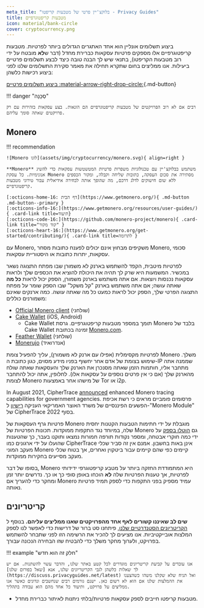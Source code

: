 ```yaml
---
meta_title: "בלוקצ'יין פרטי של מטבעות קריפטו - Privacy Guides"
title: מטבעות קריפטוגרפיים
icon: material/bank-circle
cover: cryptocurrency.png
---
```


ביצוע תשלומים אונליין הוא אחד האתגרים הגדולים ביותר לפרטיות. מטבעות קריפטוגרפיים אלו מספקים פרטיות עסקאות כברירת מחדל (דבר ש**לא** מובטח על ידי רוב מטבעות הקריפטו), בתנאי שיש לך הבנה טובה כיצד לבצע תשלומים פרטיים ביעילות. אנו ממליצים בחום שתקרא תחילה את מאמר סקירת התשלומים שלנו לפני ביצוע רכישות כלשהן:

[ביצוע תשלומים פרטיים :material-arrow-right-drop-circle:](advanced/payments.md ""){.md-button}

!!! danger "סַכָּנָה"

    רבים אם לא רוב הפרויקטים של מטבעות קריפטוגרפיים הם הונאות. בצע עסקאות בזהירות עם רק פרויקטים שאתה סומך עליהם.

## Monero

!!! recommendation

    ![Monero לוגו](assets/img/cryptocurrency/monero.svg){ align=right }
    
    **Monero** משתמש בבלוקצ'יין עם טכנולוגיות משפרות פרטיות המטשטשות עסקאות כדי להשיג אנונימיות. כל עסקת Monero מסתירה את סכום העסקה, כתובות שליחה וקבלה, ומקור הכספים ללא שום חישוקים לדלג דרכם, מה שהופך אותה לבחירה אידיאלית עבור טירוני מטבעות קריפטוגרפיים.
    
    [:octicons-home-16: דף הבית](https://www.getmonero.org/){ .md-button .md-button--primary }
    [:octicons-info-16:](https://www.getmonero.org/resources/user-guides/){ .card-link title=תיעוד}
    [:octicons-code-16:](https://github.com/monero-project/monero){ .card-link title="קוד מקור" }
    [:octicons-heart-16:](https://www.getmonero.org/get-started/contributing/){ .card-link title=לתרומה }

עם Monero, משקיפים מבחוץ אינם יכולים לפענח כתובות מסחר Monero, סכומי עסקאות, יתרות כתובות או היסטוריית עסקאות.

לפרטיות מיטבית, הקפד להשתמש בארנק לא משמורן שבו מפתח התצוגה נשאר במכשיר. המשמעות היא שרק לך תהיה את היכולת להוציא את הכספים שלך ולראות עסקאות נכנסות ויוצאות. אם אתה משתמש בארנק משמורן, הספק יכול לראות **כל מה** שאתה עושה; אם אתה משתמש בארנק "קל משקל" שבו הספק שומר על מפתח התצוגה הפרטי שלך, הספק יכול לראות כמעט כל מה שאתה עושה. כמה ארנקים שאינם משמורנים כוללים:

- [Official Monero client](https://getmonero.org/downloads) (שולחני)
- [Cake Wallet](https://cakewallet.com/) (iOS, Android)
    - Cake Wallet תומך במספר מטבעות קריפטוגרפיים. גרסת Monero בלבד של Cake Wallet זמינה בכתובת [Monero.com](https://monero.com/).
- [Feather Wallet](https://featherwallet.org/) (שולחני)
- [Monerujo](https://www.monerujo.io/) (אנדרואיד)

לפרטיות מקסימלית (אפילו עם ארנק לא משמורן), עליך להפעיל צומת Monero משלך. שימוש בצומת של אדם אחר יחשוף בפניו מידע מסוים, כגון כתובת ה-IP שממנה אתה מתחבר אליו, חותמות הזמן שאתה מסנכרן את הארנק שלך והעסקאות שאתה שולח מהארנק שלך (אם כי אין פרטים נוספים על עסקאות אלו). לחלופין, אתה יכול להתחבר לצומת Monero של מישהו אחר באמצעות Tor או i2p.

In August 2021, CipherTrace [announced](https://ciphertrace.com/enhanced-monero-tracing/) enhanced Monero tracing capabilities for government agencies. פרסומים פומביים מראים כי רשת אכיפת הפשעים הפיננסיים של משרד האוצר האמריקאי העניקה [רישיון](https://sam.gov/opp/d12cbe9afbb94ca68006d0f006d355ac/view) ל-"Monero Module" של CipherTrace בסוף 2022.

פרטיות גרף העסקאות של Monero מוגבלת על ידי חתימות הטבעות הקטנות יחסית שלה, במיוחד נגד התקפות ממוקדות. תכונות הפרטיות של Monero גם [הוטלו בספק](https://web.archive.org/web/20180331203053/https://www.wired.com/story/monero-privacy/) על ידי כמה חוקרי אבטחה, ומספר נקודות תורפה חמורות נמצאו ותוקנו בעבר, כך שהטענות שהועלו על ידי ארגונים כמו CipherTrace אינן באות בחשבון. אמנם אין זה סביר שכלי מעקב המוני Monero קיימים כפי שהם קיימים עבור ביטקוין ואחרים, אך בטוח שכלי מעקב מסייעים בחקירות ממוקדות.

בסופו של דבר, Monero היא המתמודדת החזקה ביותר על מטבע קריפטוגרפי ידידותי לפרטיות, אך טענות הפרטיות שלה **לא** הוכחו באופן סופי כך או כך. נדרשים יותר זמן ומחקר כדי להעריך אם Monero עמיד מספיק בפני התקפות כדי לספק תמיד פרטיות נאותה.

## קריטריונים

**שים לב שאיננו קשורים לאף אחד מהפרויקטים שאנו ממליצים עליהם.** בנוסף ל [הקריטריונים הסטנדרטיים שלנו](about/criteria.md), פיתחנו סט ברור של דרישות כדי לאפשר לנו לספק המלצות אובייקטיביות. אנו מציעים לך להכיר את הרשימה הזו לפני שתבחר להשתמש בפרויקט, ולערוך מחקר משלך כדי להבטיח שזו הבחירה הנכונה עבורך.

!!! example "חלק זה הוא חדש"

    אנו עובדים על קביעת קריטריונים מוגדרים לכל קטע באתר שלנו, והדבר עשוי להשתנות. אם יש לך שאלות כלשהן לגבי הקריטריונים שלנו, אנא [שאל בפורום שלנו](https://discuss.privacyguides.net/latest) ואל תניח שלא שקלנו משהו כשהצענו את ההמלצות שלנו אם הוא לא רשום כאן. ישנם גורמים רבים שנחשבים ונדונים כאשר אנו ממליצים על פרויקט, ותיעוד כל אחד מהם הוא עבודה בתהליך.

- מטבעות קריפטו חייבים לספק עסקאות פרטיות/בלתי ניתנות לאיתור כברירת מחדל.
